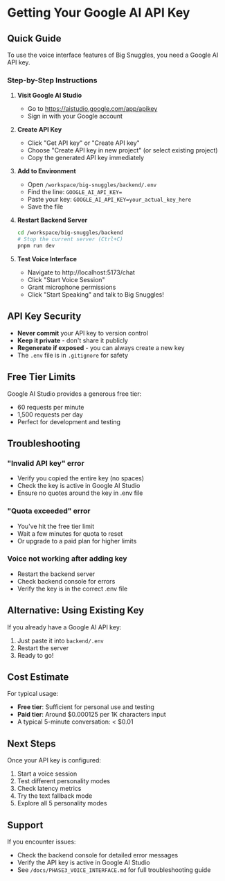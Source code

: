 # Getting Your Google AI API Key

## Quick Guide

To use the voice interface features of Big Snuggles, you need a Google AI API key.

### Step-by-Step Instructions

1. **Visit Google AI Studio**
   - Go to https://aistudio.google.com/app/apikey
   - Sign in with your Google account

2. **Create API Key**
   - Click "Get API key" or "Create API key"
   - Choose "Create API key in new project" (or select existing project)
   - Copy the generated API key immediately

3. **Add to Environment**
   - Open `/workspace/big-snuggles/backend/.env`
   - Find the line: `GOOGLE_AI_API_KEY=`
   - Paste your key: `GOOGLE_AI_API_KEY=your_actual_key_here`
   - Save the file

4. **Restart Backend Server**
   ```bash
   cd /workspace/big-snuggles/backend
   # Stop the current server (Ctrl+C)
   pnpm run dev
   ```

5. **Test Voice Interface**
   - Navigate to http://localhost:5173/chat
   - Click "Start Voice Session"
   - Grant microphone permissions
   - Click "Start Speaking" and talk to Big Snuggles!

## API Key Security

- **Never commit** your API key to version control
- **Keep it private** - don't share it publicly
- **Regenerate if exposed** - you can always create a new key
- The `.env` file is in `.gitignore` for safety

## Free Tier Limits

Google AI Studio provides a generous free tier:
- 60 requests per minute
- 1,500 requests per day
- Perfect for development and testing

## Troubleshooting

### "Invalid API key" error
- Verify you copied the entire key (no spaces)
- Check the key is active in Google AI Studio
- Ensure no quotes around the key in .env file

### "Quota exceeded" error
- You've hit the free tier limit
- Wait a few minutes for quota to reset
- Or upgrade to a paid plan for higher limits

### Voice not working after adding key
- Restart the backend server
- Check backend console for errors
- Verify the key is in the correct .env file

## Alternative: Using Existing Key

If you already have a Google AI API key:
1. Just paste it into `backend/.env`
2. Restart the server
3. Ready to go!

## Cost Estimate

For typical usage:
- **Free tier**: Sufficient for personal use and testing
- **Paid tier**: Around $0.000125 per 1K characters input
- A typical 5-minute conversation: < $0.01

## Next Steps

Once your API key is configured:
1. Start a voice session
2. Test different personality modes
3. Check latency metrics
4. Try the text fallback mode
5. Explore all 5 personality modes

## Support

If you encounter issues:
- Check the backend console for detailed error messages
- Verify the API key is active in Google AI Studio
- See `/docs/PHASE3_VOICE_INTERFACE.md` for full troubleshooting guide
